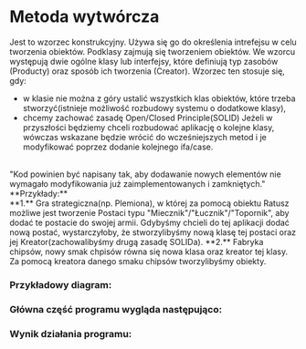 # Metoda wytwórcza

Jest to wzorzec konstrukcyjny. Używa się go do określenia intrefejsu w celu tworzenia obiektów. Podklasy zajmują się tworzeniem obiektów. We wzorcu występują dwie ogólne klasy lub interfejsy, które definiują typ zasobów (Producty) oraz sposób ich tworzenia (Creator).
Wzorzec ten stosuje się, gdy:
- w klasie nie można z góry ustalić wszystkich klas obiektów, które trzeba stworzyć(istnieje możliwość rozbudowy systemu o dodatkowe klasy),
- chcemy zachować zasadę Open/Closed Principle(SOLID)
Jeżeli w przyszłości będziemy chceli rozbudować aplikację o kolejne klasy, wówczas wskazane będzie wrócić do wcześniejszych metod i je modyfikować poprzez dodanie kolejnego ifa/case. 
</br>
"Kod powinien być napisany tak, aby dodawanie nowych elementów nie wymagało modyfikowania już zaimplementowanych i zamkniętych."
</br>
**Przykłady:**
</br>
**1.** Gra strategiczna(np. Plemiona), w której za pomocą obiektu Ratusz możliwe jest tworzenie Postaci typu "Miecznik"/"Łucznik"/"Topornik", aby dodać te postacie do swojej armii. Gdybyśmy chcieli do tej aplikacji dodać nową postać, wystarczyłoby, że stworzylibyśmy nową klasę tej postaci oraz jej Kreator(zachowalibyśmy drugą zasadę SOLIDa).
**2.** Fabryka chipsów, nowy smak chpisów równa się nowa klasa oraz kreator tej klasy. Za pomocą kreatora danego smaku chipsów tworzylibyśmy obiekty.

### Przykładowy diagram:
<p align="center">
 <https://github.com/JakubMakaruk/UMCS/blob/master/23%20DAYS%20CHALLANGE%20WZORCOWY/Metoda%20wytworcza/zdj/diagram.png" alt="zdj">
</p>

### Główna część programu wygląda następująco:
<p align="left">
 <https://github.com/JakubMakaruk/UMCS/blob/master/23%20DAYS%20CHALLANGE%20WZORCOWY/Metoda%20wytworcza/zdj/main1.png" alt="zdj">
</p>

### Wynik działania programu:
<p align="left">
 <https://github.com/JakubMakaruk/UMCS/blob/master/23%20DAYS%20CHALLANGE%20WZORCOWY/Metoda%20wytworcza/zdj/main2.png" alt="zdj">
</p>

